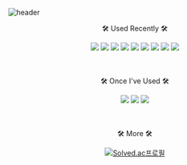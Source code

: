 ![header](https://capsule-render.vercel.app/api?type=waving&color=0:ff9a9e,100:fad0c4&height=300&section=header&text=JaYoung's%20GitHub%20&fontSize=80&animation=twinkling&fontColor=FFFFFF&stroke=ff9a9e&fontAlignY=45&desc=Welcome&descAlignY=25&descSize=30)



<p align="center"> 🛠 Used Recently 🛠 <p>
<div align="center">
  <img src="https://img.shields.io/badge/HTML5-E34F26?style=flat-square&logo=html5&logoColor=white"/> <img src="https://img.shields.io/badge/CSS3-1572B6?style=flat-square&logo=css3&logoColor=white"/> <img src="https://img.shields.io/badge/Sass-CC6699?style=flat-square&logo=Sass&logoColor=white"/> <img src="https://img.shields.io/badge/JavaScript-F7DF1E?style=flat-square&logo=javascript&logoColor=black"/> <img src="https://img.shields.io/badge/Vue.js-4FC08D?style=flat-square&logo=Vue.js&logoColor=white"/> <img src="https://img.shields.io/badge/React-61DAFB?style=flat-square&logo=React&logoColor=black"/>
<img src="https://img.shields.io/badge/SpringBoot-6DB33F?style=flat-square&logo=SpringBoot&logoColor=white"/> <img src="https://img.shields.io/badge/java-007396?style=flat-square&logo=OpenJDK&logoColor=white"> <img src="https://img.shields.io/badge/MySQL-4479A1?style=flat-square&logo=MySQL&logoColor=white"/> 
</div>
<br>
<br>
<p align="center"> 🛠 Once I've Used 🛠 <p>
<div  align="center">
  <img src="https://img.shields.io/badge/Android Studio-3DDC84?style=flat-square&logo=Android Studio&logoColor=white"/> <img src="https://img.shields.io/badge/Tailwind CSS-06B6D4?style=flat-square&logo=Tailwind CSS&logoColor=white"/> <img src="https://img.shields.io/badge/MariaDB-003545?style=flat-square&logo=mariaDB&logoColor=white"/>
</div> 
<br>
<br>
<p align="center"> 🛠 More 🛠 <p>
<div  align="center">
  
 [![Solved.ac프로필](http://mazassumnida.wtf/api/v2/generate_badge?boj=mkwhwkdud)](https://solved.ac/mkwhwkdud)
</div> 

